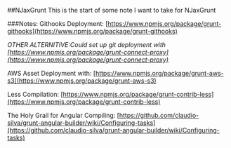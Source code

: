 ##NJaxGrunt
This is the start of some note I want to take for NJaxGrunt


###Notes:
Githooks Deployment: [https://www.npmjs.org/package/grunt-githooks](https://www.npmjs.org/package/grunt-githooks)

_OTHER ALTERNITIVE:Could set up git deployment with [https://www.npmjs.org/package/grunt-connect-proxy](https://www.npmjs.org/package/grunt-connect-proxy)_

AWS Asset Deployment with: [https://www.npmjs.org/package/grunt-aws-s3](https://www.npmjs.org/package/grunt-aws-s3)

Less Compilation: [https://www.npmjs.org/package/grunt-contrib-less](https://www.npmjs.org/package/grunt-contrib-less)

The Holy Grail for Angular Compiling: [https://github.com/claudio-silva/grunt-angular-builder/wiki/Configuring-tasks](https://github.com/claudio-silva/grunt-angular-builder/wiki/Configuring-tasks)

